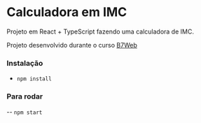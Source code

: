# Calculadora em IMC

Projeto em React + TypeScript 
fazendo uma calculadora de IMC.


Projeto desenvolvido durante o curso [B7Web](https://b7web.com.br)


### Instalação  
- `npm install`

### Para rodar

-- `npm start`